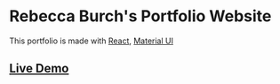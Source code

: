 

# Rebecca Burch's Portfolio Website



This portfolio is made with [React](https://github.com/facebook/react), [Material UI](https://github.com/callemall/material-ui)

## [Live Demo](https://rebecca-portfolio-firebase.firebaseapp.com/)
